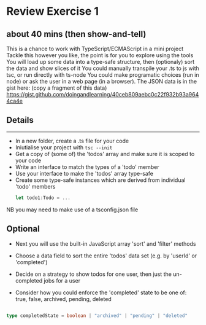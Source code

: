 # Review Exercise 1  
about 40 mins (then show-and-tell)
---

This is a chance to work with TypeScript/ECMAScript in a mini project
Tackle this however you like, the point is for you to explore using the tools
You will load up some data into a type-safe structure, then (optionaly) sort the data and show slices of it
You could manually transpile your .ts to js with tsc, or run directly with ts-node
You could make programatic choices (run in node) or ask the user in a web page (in a browser).
The JSON data is in the gist here: (copy a fragment of this data)
  https://gist.github.com/doingandlearning/40ceb809aebc0c22f932b93a9644ca4e

## Details
-------
- In a new folder, create a .ts file for your code
- Iniutialise your project with `tsc --init`
- Get a copy of (some of) the 'todos' array and make sure it is scoped to your code
- Write an interface to match the types of a 'todo' member
- Use your interface to make the 'todos' array type-safe
- Create some type-safe instances which are derived from individual 'todo' members
	```ts
  let todo1:Todo = ...
  ```

NB you may need to make use of a tsconfig.json file

Optional
--------
- Next you will use the built-in JavaScript array 'sort' and 'filter' methods
- Choose a data field to sort the entire 'todos' data set (e.g. by 'userId' or 'completed')
- Decide on a strategy to show todos for one user, then just the un-completed jobs for a user

- Consider how you could enforce the 'completed' state to be one of:
  true, false, archived, pending, deleted 

```ts

type completedState = boolean | "archived" | "pending" | "deleted"

```
